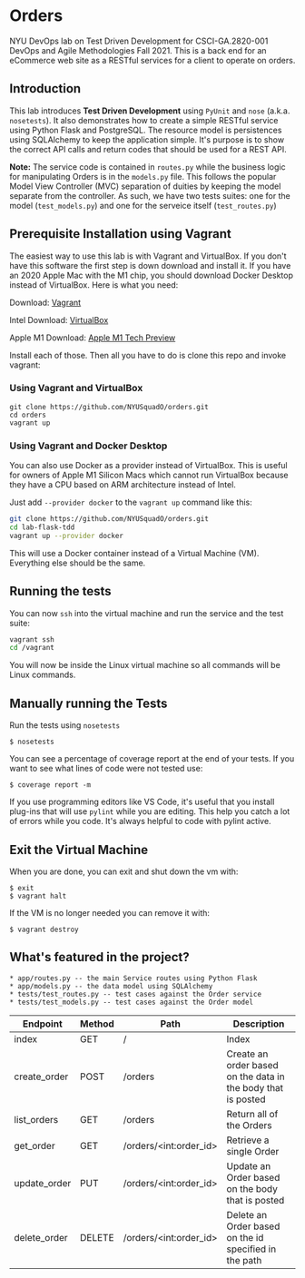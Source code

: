 # Orders
NYU DevOps lab on Test Driven Development for CSCI-GA.2820-001 DevOps and Agile Methodologies Fall 2021.
This is a back end for an eCommerce web site as a RESTful services for a client to operate on orders.

## Introduction

This lab introduces **Test Driven Development** using `PyUnit` and `nose` (a.k.a. `nosetests`). It also demonstrates how to create a simple RESTful service using Python Flask and PostgreSQL. The resource model is persistences using SQLAlchemy to keep the application simple. It's purpose is to show the correct API calls and return codes that should be used for a REST API.

**Note:** The service code is contained in `routes.py` while the business logic for manipulating Orders is in the `models.py` file. This follows the popular Model View Controller (MVC) separation of duities by keeping the model separate from the controller. As such, we have two tests suites: one for the model (`test_models.py`) and one for the serveice itself (`test_routes.py`)

## Prerequisite Installation using Vagrant

The easiest way to use this lab is with Vagrant and VirtualBox. If you don't have this software the first step is down download and install it. If you have an 2020 Apple Mac with the M1 chip, you should download Docker Desktop instead of VirtualBox. Here is what you need:

Download: [Vagrant](https://www.vagrantup.com/)

Intel Download: [VirtualBox](https://www.virtualbox.org/)

Apple M1 Download: [Apple M1 Tech Preview](https://docs.docker.com/docker-for-mac/apple-m1/)

Install each of those. Then all you have to do is clone this repo and invoke vagrant:

### Using Vagrant and VirtualBox

```shell
git clone https://github.com/NYUSquadO/orders.git
cd orders
vagrant up
```

### Using Vagrant and Docker Desktop

You can also use Docker as a provider instead of VirtualBox. This is useful for owners of Apple M1 Silicon Macs which cannot run VirtualBox because they have a CPU based on ARM architecture instead of Intel.

Just add `--provider docker` to the `vagrant up` command like this:

```sh
git clone https://github.com/NYUSquadO/orders.git
cd lab-flask-tdd
vagrant up --provider docker
```

This will use a Docker container instead of a Virtual Machine (VM). Everything else should be the same.

## Running the tests

You can now `ssh` into the virtual machine and run the service and the test suite:

```sh
vagrant ssh
cd /vagrant
```

You will now be inside the Linux virtual machine so all commands will be Linux commands.

## Manually running the Tests

Run the tests using `nosetests`

```shell
$ nosetests
```
You can see a percentage of coverage report at the end of your tests. If you want to see what lines of code were not tested use:

```shell
$ coverage report -m
```

 If you use programming editors like VS Code, it's useful that you install plug-ins that will use `pylint` while you are editing. This help you catch a lot of errors while you code. It's always helpful to code with pylint active.

## Exit the Virtual Machine

When you are done, you can exit and shut down the vm with:

```shell
$ exit
$ vagrant halt
```

If the VM is no longer needed you can remove it with:

```shell
$ vagrant destroy
```

## What's featured in the project?

    * app/routes.py -- the main Service routes using Python Flask
    * app/models.py -- the data model using SQLAlchemy
    * tests/test_routes.py -- test cases against the Order service
    * tests/test_models.py -- test cases against the Order model

| Endpoint       |    Method  | Path          |                      Description
|----------------|-------|-------------|     -------------------------
| index        |      GET    |  /          |  Index
| create_order | POST   |   /orders  |  Create an order based on the data in the body that is posted  
| list_orders   |  GET     |  /orders            |             Return all of the Orders
| get_order    | GET    |  /orders/\<int:order_id>       |   Retrieve a single Order
| update_order | PUT     | /orders/\<int:order_id>      |   Update an Order based on the body that is posted
| delete_order   |   DELETE | /orders/\<int:order_id>   |    Delete an Order based on the id specified in the path

<!--
| update_order_items  | PUT | /orders/\<int:order_id>/items/\<int:item_id>  | Update an Order item based the body that is posted
| cancel_orders  | PUT  |  /orders/\<int:order_id>/cancel  |  Cancel all the items of the Order that have not been shipped yet
| cancel_item | PUT  | /orders/\<int:order_id>/items/\<int:item_id>/cancel | Cancel a single item in the Order that have not been shipped yet
| ship_orders  | PUT  |  /orders/\<int:order_id>/ship  |  Ship all the items in an Order
| ship_item | PUT |  /orders/\<int:order_id>/items/\<int:item_id>/ship | Ship a single item in the Order that have not been cancelled or delivered yet
| deliver_orders  | PUT  |  /orders/\<int:order_id>/deliver  |  Deliver all the items in an Order
| deliver_item | PUT |  /orders/\<int:order_id>/items/\<int:item_id>/deliver | Deliver a single item in the Order that has been shipped but not delivered or cancelled
-->

